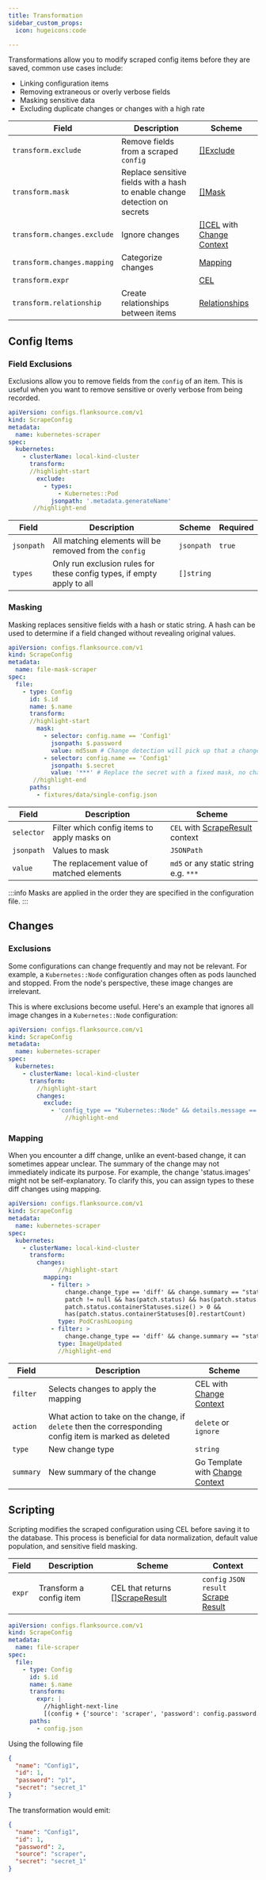 ```yaml
---
title: Transformation
sidebar_custom_props:
  icon: hugeicons:code

---
```


Transformations allow you to modify scraped config items before they are saved, common use cases include:

- Linking configuration items
- Removing extraneous or overly verbose fields
- Masking sensitive data
- Excluding duplicate changes or changes with a high rate

| Field                       | Description                                                                | Scheme                                                                   |
| --------------------------- | -------------------------------------------------------------------------- | ------------------------------------------------------------------------ |
| `transform.exclude`         | Remove fields from a scraped `config`                                      | [[]Exclude](#field-exclusions)                                           |
| `transform.mask`            | Replace sensitive fields with a hash to enable change detection on secrets | [[]Mask](#masking)                                                       |
| `transform.changes.exclude` | Ignore changes                                                             | [[]CEL](#exclusions) with [Change Context](/reference/config-db/changes) |
| `transform.changes.mapping` | Categorize changes                                                         | [Mapping](#mapping)                                                      |
| `transform.expr`            |                                                                            | [CEL](/reference/scripting/cel)                                          |
| `transform.relationship`    | Create relationships between items                                         | [Relationships](./relationships)                                         |

## Config Items

### Field Exclusions

Exclusions allow you to remove fields from the `config` of an item. This is useful when you want to remove sensitive or overly verbose from being recorded.

```yaml title="kubernetes-exclude-superfluous-fields.yaml"
apiVersion: configs.flanksource.com/v1
kind: ScrapeConfig
metadata:
  name: kubernetes-scraper
spec:
  kubernetes:
    - clusterName: local-kind-cluster
      transform:
      //highlight-start
        exclude:
          - types:
              - Kubernetes::Pod
            jsonpath: '.metadata.generateName'
       //highlight-end
```

| Field      | Description                                                            | Scheme                                            | Required |
| ---------- | ---------------------------------------------------------------------- | ------------------------------------------------- | -------- |
| `jsonpath` | All matching elements will be removed from the `config`                | <CommonLink to="jsonpath">`jsonpath`</CommonLink> | `true`   |
| `types`    | Only run exclusion rules for these config types, if empty apply to all | `[]string`                                        |          |

### Masking

Masking replaces sensitive fields with a hash or static string. A hash can be used to determine if a field changed without revealing original values.

```yaml title="file-mask-scraper.yaml"
apiVersion: configs.flanksource.com/v1
kind: ScrapeConfig
metadata:
  name: file-mask-scraper
spec:
  file:
    - type: Config
      id: $.id
      name: $.name
      transform:
      //highlight-start
        mask:
          - selector: config.name == 'Config1'
            jsonpath: $.password
            value: md5sum # Change detection will pick up that a change has occurred, but not what the change was
          - selector: config.name == 'Config1'
            jsonpath: $.secret
            value: '***' # Replace the secret with a fixed mask, no change detection will be possible
       //highlight-end
      paths:
        - fixtures/data/single-config.json
```

| Field      | Description                                 | Scheme                                                                                                  |
| ---------- | ------------------------------------------- | ------------------------------------------------------------------------------------------------------- |
| `selector` | Filter which config items to apply masks on | <CommonLink to="cel">`CEL`</CommonLink> with [ScrapeResult](/reference/config-db/scrape-result) context |
| `jsonpath` | Values to mask                              | <CommonLink to="jsonpath">`JSONPath`</CommonLink>                                                       |
| `value`    | The replacement value of matched elements   | `md5` or any static string e.g. `***`                                                                   |

:::info
Masks are applied in the order they are specified in the configuration file.
:::

## Changes

### Exclusions

Some configurations can change frequently and may not be relevant. For example, a `Kubernetes::Node` configuration changes often as pods launched and stopped. From the node's perspective, these image changes are irrelevant.

This is where exclusions become useful. Here's an example that ignores all image changes in a `Kubernetes::Node` configuration:

```yaml title="kubernetes-scraper.yaml"
apiVersion: configs.flanksource.com/v1
kind: ScrapeConfig
metadata:
  name: kubernetes-scraper
spec:
  kubernetes:
    - clusterName: local-kind-cluster
      transform:
      	//highlight-start
        changes:
          exclude:
            - 'config_type == "Kubernetes::Node" && details.message == "status.images"'
				//highlight-end
```

### Mapping

When you encounter a diff change, unlike an event-based change, it can sometimes appear unclear. The summary of the change may not immediately indicate its purpose. For example, the change 'status.images' might not be self-explanatory. To clarify this, you can assign types to these diff changes using mapping.

```yaml title="kubernetes-scraper.yaml"
apiVersion: configs.flanksource.com/v1
kind: ScrapeConfig
metadata:
  name: kubernetes-scraper
spec:
  kubernetes:
    - clusterName: local-kind-cluster
      transform:
        changes:
              //highlight-start
          mapping:
            - filter: >
                change.change_type == 'diff' && change.summary == "status.containerStatuses" &&
                patch != null && has(patch.status) && has(patch.status.containerStatuses) &&
                patch.status.containerStatuses.size() > 0 &&
                has(patch.status.containerStatuses[0].restartCount)
              type: PodCrashLooping
            - filter: >
                change.change_type == 'diff' && change.summary == "status.images" && config.kind == "Node"
              type: ImageUpdated
              //highlight-end
```

| Field     | Description                                                                                            | Scheme                                                                                                   |
| --------- | ------------------------------------------------------------------------------------------------------ | -------------------------------------------------------------------------------------------------------- |
| `filter`  | Selects changes to apply the mapping                                                                   | <CommonLink to="cel">CEL</CommonLink> with [Change Context](/reference/config-db/changes)                |
| `action`  | What action to take on the change, if `delete` then the corresponding config item is marked as deleted | `delete` or `ignore`                                                                                     |
| `type`    | New change type                                                                                        | `string`                                                                                                 |
| `summary` | New summary of the change                                                                              | <CommonLink to="gotemplate">Go Template</CommonLink> with [Change Context](/reference/config-db/changes) |

## Scripting

Scripting modifies the scraped configuration using CEL before saving it to the database. This process is beneficial for data normalization, default value population, and sensitive field masking.

| Field  | Description             | Scheme                                                                                                  | Context                                                                          |
| ------ | ----------------------- | ------------------------------------------------------------------------------------------------------- | -------------------------------------------------------------------------------- |
| `expr` | Transform a config item | <CommonLink to="cel">CEL</CommonLink> that returns [[]ScrapeResult](/reference/config-db/scrape-result) | `config` `JSON`<br/>`result` [Scrape Result](/reference/config-db/scrape-result) |

```yaml title="file-scraper.yaml"
apiVersion: configs.flanksource.com/v1
kind: ScrapeConfig
metadata:
  name: file-scraper
spec:
  file:
    - type: Config
      id: $.id
      name: $.name
      transform:
        expr: |
          //highlight-next-line
          [(config + {'source': 'scraper', 'password': config.password.size()})].toJSON()
      paths:
        - config.json
```

Using the following file

```json title=config.json
{
  "name": "Config1",
  "id": 1,
  "password": "p1",
  "secret": "secret_1"
}
```

The transformation would emit:

```json
{
  "name": "Config1",
  "id": 1,
  "password": 2,
  "source": "scraper",
  "secret": "secret_1"
}
```
